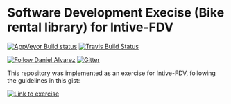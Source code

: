 # Software Development Execise (Bike rental library) for Intive-FDV #

[![AppVeyor Build status](https://ci.appveyor.com/api/projects/status/ooa9a1o9c1634iib/branch/master?svg=true)](https://ci.appveyor.com/project/DanielAlvarez/software-development-exercise/branch/master) [![Travis Build Status](https://travis-ci.org/alvarezdaniel/software_development_exercise.svg?branch=master)](https://travis-ci.org/alvarezdaniel/software_development_exercise)

[![Follow Daniel Alvarez](https://img.shields.io/twitter/follow/dalvarez.svg?style=social)](https://twitter.com/dalvarez) [![Gitter](https://img.shields.io/gitter/room/nwjs/nw.js.svg)](https://gitter.im/dalvarez_hithub/Lobby)

This repository was implemented as an exercise for Intive-FDV, following the guidelines in this gist:

[![Link to exercise]()](https://gist.github.com/nicopaez/511f730c68aff7ff651c39223e38763f.js)
